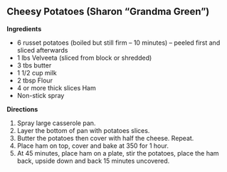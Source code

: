 ## Cheesy Potatoes   (Sharon “Grandma Green”)

**Ingredients**
* 6 russet potatoes (boiled but still firm – 10 minutes) – peeled first and sliced afterwards
* 1 lbs Velveeta (sliced from block or shredded)
* 3 tbs butter
* 1 1/2 cup milk
* 2 tbsp Flour
* 4 or more thick slices Ham
* Non-stick spray

**Directions**
1. Spray large casserole pan.
1. Layer the bottom of pan with potatoes slices.
1. Butter the potatoes then cover with half the cheese. Repeat.
1. Place ham on top, cover and bake at 350 for 1 hour.
1. At 45 minutes, place ham on a plate, stir the potatoes, place the ham back, upside down and back 15 minutes uncovered.
